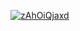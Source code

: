 <a href="file:/private/var/folders/sk/5l863n2500v5fw7dm2ybqcc40000gn/T/11754378663267432285/build/reports/kover/html/index.html">![zAhOiQjaxd](https://img.shields.io/badge/0.0-red?logo=kotlin&label=zAhOiQjaxd&style=for-the-badge)</a>

